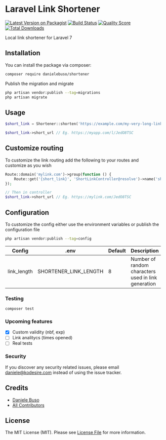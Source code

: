 # Laravel Link Shortener

[![Latest Version on Packagist](https://img.shields.io/packagist/v/danielebuso/shortener.svg?style=flat-square)](https://packagist.org/packages/danielebuso/shortener)
[![Build Status](https://img.shields.io/travis/danielebuso/shortener/master.svg?style=flat-square)](https://travis-ci.org/danielebuso/shortener)
[![Quality Score](https://img.shields.io/scrutinizer/g/danielebuso/shortener.svg?style=flat-square)](https://scrutinizer-ci.com/g/danielebuso/shortener)
[![Total Downloads](https://img.shields.io/packagist/dt/danielebuso/shortener.svg?style=flat-square)](https://packagist.org/packages/danielebuso/shortener)

Local link shortener for Laravel 7

## Installation

You can install the package via composer:

```bash
composer require danielebuso/shortener
```

Publish the migration and migrate

``` bash
php artisan vendor:publish --tag=migrations
php artisan migrate
```

## Usage

``` php
$short_link = Shortener::shorten('https://example.com/my-very-long-link');

$short_link->short_url // Eg. https://myapp.com/l/JedO8TSC
```

## Customize routing

To customize the link routing add the following to your routes and customize as you wish

``` php
Route::domain('mylink.com')->group(function () {
    Route::get('{short_link}', 'ShortLinkController@resolve')->name('short_link');
});

// Then in controller
$short_link->short_url // Eg. https://mylink.com/JedO8TSC
```

## Configuration

To customize the config either use the environment variables or publish the configuration file

``` bash
php artisan vendor:publish --tag=config
```

| Config      | .env                  | Default | Description                                         |
|-------------|-----------------------|---------|-----------------------------------------------------|
| link_length | SHORTENER_LINK_LENGTH | 8       | Number of random characters used in link generation |

### Testing

``` bash
composer test
```

### Upcoming features

- [X] Custom validity (nbf, exp)
- [ ] Link analitycs (times opened)
- [ ] Real tests

### Security

If you discover any security related issues, please email daniele@kodesire.com instead of using the issue tracker.

## Credits

- [Daniele Buso](https://github.com/danielebuso)
- [All Contributors](../../contributors)

## License

The MIT License (MIT). Please see [License File](LICENSE) for more information.
